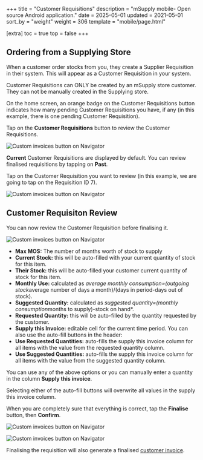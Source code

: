 +++
title = "Customer Requisitions"
description = "mSupply mobile- Open source Android application."
date = 2025-05-01
updated = 2021-05-01
sort_by = "weight"
weight = 306
template = "mobile/page.html"

[extra]
toc = true
top = false
+++

## Ordering from a Supplying Store

When a customer order stocks from you, they create a Supplier Requisition in their system. This will appear as a Customer Requisition in your system. 

Customer Requisitions can ONLY be created by an mSupply store customer.  They can not be manually created in the Supplying store.

On the home screen, an orange badge on the Customer Requisitions button indicates how many pending Customer Requisitions you have, if any (in this example, there is one pending Customer Requisition). 

Tap on the **Customer Requisitions** button to review the Customer Requisitions. 

![Custom invoices button on Navigator](/mobile/introduction/images/customer_requisitions1.png)

**Current** Customer Requisitions are displayed by default. You can review finalised requisitions by tapping on **Past**.

Tap on the Customer Requisition you want to review (in this example, we are going to tap on the Requisition ID 7). 

![Custom invoices button on Navigator](/mobile/introduction/images/current_customer_requisitions.png)

## Customer Requisiton Review 

You can now review the Customer Requisition before finalising it.

![Custom invoices button on Navigator](/mobile/introduction/images/customer_requisitions_finalise.png)

  * **Max MOS:** The number of months worth of stock to supply
  * **Current Stock:** this will be auto-filled with your current quantity of stock for this item. 
  * **Their Stock:** this will be auto-filled your customer current quantity of stock for this item. 
  * **Monthly Use:** calculated as *average monthly consumption=(outgoing stock*average number of days a month)/(days in period-days out of stock).
  * **Suggested Quantity:** calculated as *suggested quantity=(monthly consumption*months to supply)-stock on hand*.
  * **Requested Quantity:** this will be auto-filled by the quantity requested by the customer.
  * **Supply this Invoice:** editable cell for the current time period.  You can also use the auto-fill buttons in the header:
  * **Use Requested Quantities:** auto-fills the supply this invoice column for all items with the value from the requested quantity column.
  * **Use Suggested Quantities:** auto-fills the supply this invoice column for all items with the value from the suggested quantity column.

You can use any of the above options or you can manually enter a quantity in the column **Supply this invoice**.

 Selecting either of the auto-fill buttons will overwrite all values in the supply this invoice column.  

When you are completely sure that everything is correct, tap the **Finalise** button, then **Confirm**. 

![Custom invoices button on Navigator](/mobile/introduction/images/customer_invoice_final.png)

![Custom invoices button on Navigator](/mobile/introduction/images/customer_invoice_final2.png)

Finalising the requisition will also generate a finalised [customer invoice](/mobile/order_and_receive/customer-inv/#click-on-customer-invoices).




